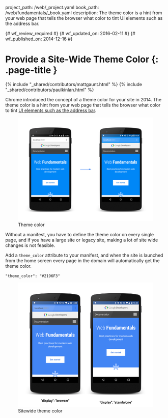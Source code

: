 project_path: /web/_project.yaml
book_path: /web/fundamentals/_book.yaml
description: The theme color is a hint from your web page that tells the browser what color to tint UI elements such as the address bar.

{# wf_review_required #}
{# wf_updated_on: 2016-02-11 #}
{# wf_published_on: 2014-12-16 #}

# Provide a Site-Wide Theme Color {: .page-title }

{% include "_shared/contributors/mattgaunt.html" %}
{% include "_shared/contributors/paulkinlan.html" %}

Chrome introduced the concept of a theme color for your site in 2014. The theme color
is a hint from your web page that tells the browser what color to tint
[UI elements such as the address bar](/web/fundamentals/design-and-ui/browser-customization/).  


<figure>
  <img src="images/theme-color.png" alt="backgroud color">
  <figcaption>Theme color</figcaption>
</figure>

Without a manifest, you have to define the theme color on every single page, and if 
you have a large site or legacy site, making a lot of site wide changes is not feasible.

Add a `theme_color` attribute to your manifest, and when the site is launched
from the home screen every page in the domain will automatically get the theme color.


    "theme_color": "#2196F3"
    

<figure>
  <img src="images/manifest-display-options.png" alt="backgroud color">
  <figcaption>Sitewide theme color</figcaption>
</figure>
